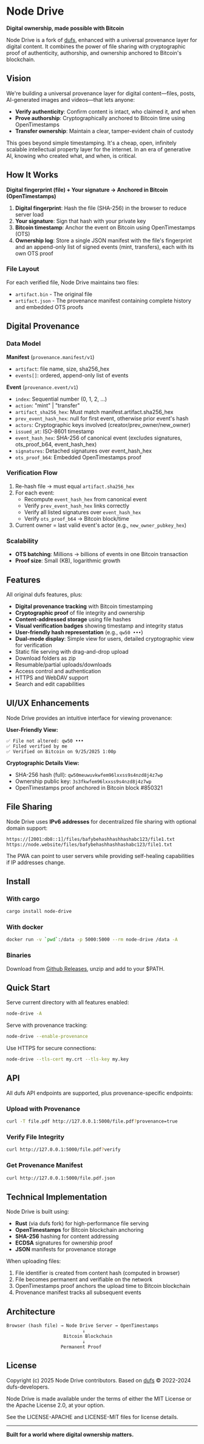 # Node Drive

**Digital ownership, made possible with Bitcoin**

Node Drive is a fork of [dufs](https://github.com/sigoden/dufs), enhanced with a universal provenance layer for digital content. It combines the power of file sharing with cryptographic proof of authenticity, authorship, and ownership anchored to Bitcoin's blockchain.

## Vision

We're building a universal provenance layer for digital content—files, posts, AI-generated images and videos—that lets anyone:

- **Verify authenticity**: Confirm content is intact, who claimed it, and when
- **Prove authorship**: Cryptographically anchored to Bitcoin time using OpenTimestamps
- **Transfer ownership**: Maintain a clear, tamper-evident chain of custody

This goes beyond simple timestamping. It's a cheap, open, infinitely scalable intellectual property layer for the internet. In an era of generative AI, knowing who created what, and when, is critical.

## How It Works

**Digital fingerprint (file) + Your signature → Anchored in Bitcoin (OpenTimestamps)**

1. **Digital fingerprint**: Hash the file (SHA-256) in the browser to reduce server load
2. **Your signature**: Sign that hash with your private key
3. **Bitcoin timestamp**: Anchor the event on Bitcoin using OpenTimestamps (OTS)
4. **Ownership log**: Store a single JSON manifest with the file's fingerprint and an append-only list of signed events (mint, transfers), each with its own OTS proof

### File Layout

For each verified file, Node Drive maintains two files:

- `artifact.bin` - The original file
- `artifact.json` - The provenance manifest containing complete history and embedded OTS proofs

## Digital Provenance

### Data Model

**Manifest** (`provenance.manifest/v1`)
- `artifact`: file name, size, sha256_hex
- `events[]`: ordered, append-only list of events

**Event** (`provenance.event/v1`)
- `index`: Sequential number (0, 1, 2, ...)
- `action`: "mint" | "transfer"
- `artifact_sha256_hex`: Must match manifest.artifact.sha256_hex
- `prev_event_hash_hex`: null for first event, otherwise prior event's hash
- `actors`: Cryptographic keys involved (creator/prev_owner/new_owner)
- `issued_at`: ISO-8601 timestamp
- `event_hash_hex`: SHA-256 of canonical event (excludes signatures, ots_proof_b64, event_hash_hex)
- `signatures`: Detached signatures over event_hash_hex
- `ots_proof_b64`: Embedded OpenTimestamps proof

### Verification Flow

1. Re-hash file → must equal `artifact.sha256_hex`
2. For each event:
   - Recompute `event_hash_hex` from canonical event
   - Verify `prev_event_hash_hex` links correctly
   - Verify all listed signatures over `event_hash_hex`
   - Verify `ots_proof_b64` → Bitcoin block/time
3. Current owner = last valid event's actor (e.g., `new_owner_pubkey_hex`)

### Scalability

- **OTS batching**: Millions → billions of events in one Bitcoin transaction
- **Proof size**: Small (KB), logarithmic growth

## Features

All original dufs features, plus:

- **Digital provenance tracking** with Bitcoin timestamping
- **Cryptographic proof** of file integrity and ownership
- **Content-addressed storage** using file hashes
- **Visual verification badges** showing timestamp and integrity status
- **User-friendly hash representation** (e.g., `qw50 •••`)
- **Dual-mode display**: Simple view for users, detailed cryptographic view for verification
- Static file serving with drag-and-drop upload
- Download folders as zip
- Resumable/partial uploads/downloads
- Access control and authentication
- HTTPS and WebDAV support
- Search and edit capabilities

## UI/UX Enhancements

Node Drive provides an intuitive interface for viewing provenance:

**User-Friendly View:**
```
✅ File not altered: qw50 •••
✅ Filed verified by me
✅ Verified on Bitcoin on 9/25/2025 1:00p
```

**Cryptographic Details View:**
- SHA-256 hash (full): `qw50meuwuvkwfem96lxxss9s4nzd8j4z7wp`
- Ownership public key: `3s3fkwfem96lxxss9s4nzd8j4z7wp`
- OpenTimestamps proof anchored in Bitcoin block #850321

## File Sharing

Node Drive uses **IPv6 addresses** for decentralized file sharing with optional domain support:

```
https://[2001:db8::1]/files/bafybehashhashhashabc123/file1.txt
https://node.website/files/bafybehashhashhashabc123/file1.txt
```

The PWA can point to user servers while providing self-healing capabilities if IP addresses change.

## Install

### With cargo

```bash
cargo install node-drive
```

### With docker

```bash
docker run -v `pwd`:/data -p 5000:5000 --rm node-drive /data -A
```

### Binaries

Download from [Github Releases](https://github.com/your-repo/node-drive/releases), unzip and add to your $PATH.

## Quick Start

Serve current directory with all features enabled:

```bash
node-drive -A
```

Serve with provenance tracking:

```bash
node-drive --enable-provenance
```

Use HTTPS for secure connections:

```bash
node-drive --tls-cert my.crt --tls-key my.key
```

## API

All dufs API endpoints are supported, plus provenance-specific endpoints:

### Upload with Provenance

```sh
curl -T file.pdf http://127.0.0.1:5000/file.pdf?provenance=true
```

### Verify File Integrity

```sh
curl http://127.0.0.1:5000/file.pdf?verify
```

### Get Provenance Manifest

```sh
curl http://127.0.0.1:5000/file.pdf.json
```

## Technical Implementation

Node Drive is built using:

- **Rust** (via dufs fork) for high-performance file serving
- **OpenTimestamps** for Bitcoin blockchain anchoring
- **SHA-256** hashing for content addressing
- **ECDSA** signatures for ownership proof
- **JSON** manifests for provenance storage

When uploading files:
1. File identifier is created from content hash (computed in browser)
2. File becomes permanent and verifiable on the network
3. OpenTimestamps proof anchors the upload time to Bitcoin blockchain
4. Provenance manifest tracks all subsequent events

## Architecture

```
Browser (hash file) → Node Drive Server → OpenTimestamps
                            ↓
                     Bitcoin Blockchain
                            ↓
                    Permanent Proof
```

## License

Copyright (c) 2025 Node Drive contributors.
Based on [dufs](https://github.com/sigoden/dufs) © 2022-2024 dufs-developers.

Node Drive is made available under the terms of either the MIT License or the Apache License 2.0, at your option.

See the LICENSE-APACHE and LICENSE-MIT files for license details.

---

**Built for a world where digital ownership matters.**